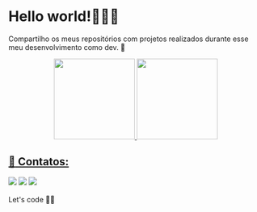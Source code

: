 # Hello world!👩🏻‍💻 # 


<p>Compartilho os meus repositórios com projetos realizados durante esse meu desenvolvimento como dev. 🚀 </p>


<div>
<div align="center">
  <a href="https://github.com/nahrdmelo">
  <img height="160em" src="https://github-readme-stats.vercel.app/api?username=nahrdmelo&show_icons=true&theme=dracula&include_all_commits=true&count_private=true"/>
  <img height="160em" src="https://github-readme-stats.vercel.app/api/top-langs/?username=nahrdmelo&layout=compact&langs_count=7&theme=dracula"/>
</div>

 

## :love_letter: Contatos:
  
<div> 
  <a href="https://instagram.com/nataliarmelo_" target="_blank"><img src="https://img.shields.io/badge/-Instagram-%23E4405F?style=for-the-badge&logo=instagram&logoColor=white" target="_blank"></a>
  <a href = "mailto:nahrdmelo@gmail.com"><img src="https://img.shields.io/badge/-Gmail-%23333?style=for-the-badge&logo=gmail&logoColor=white" target="_blank"></a>
  <a href="https://www.linkedin.com/in/nataliarmelo/" target="_blank"><img src="https://img.shields.io/badge/-LinkedIn-%230077B5?style=for-the-badge&logo=linkedin&logoColor=white" target="_blank"></a> 
 
</div>

 <br>
Let's code 🚀👋

